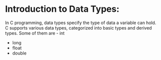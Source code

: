 # Introduction to Data Types:

In C programming, data types specify the type of data a variable can hold. C supports various data types, categorized into basic types and derived types. Some of them are 
                                      - int
  - long
  - float
  - double
